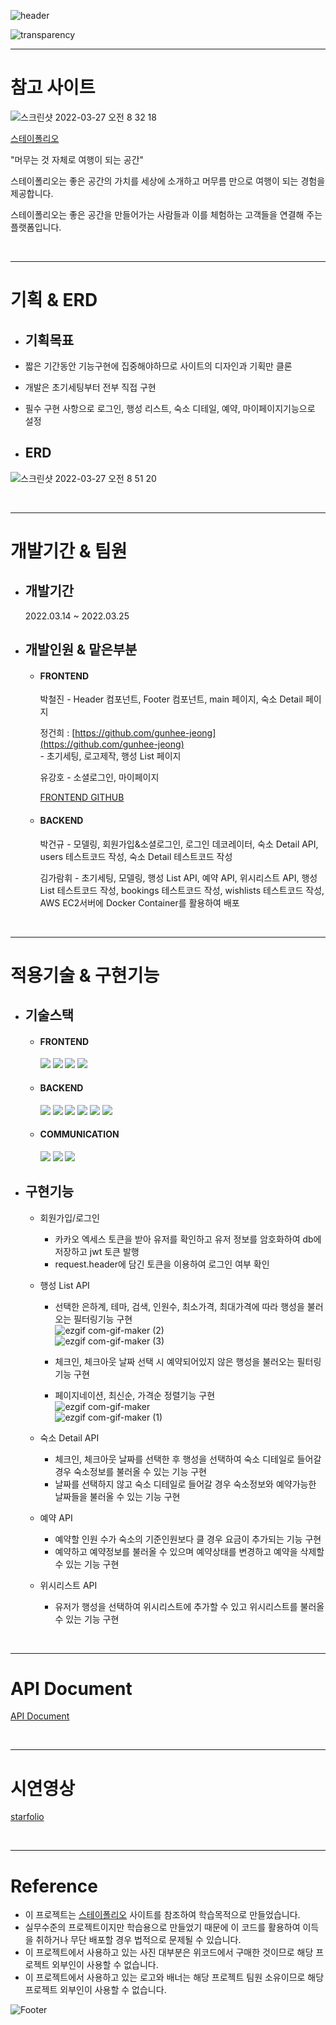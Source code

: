 ![header](https://capsule-render.vercel.app/api?type=waving&color=4c4ca0&height=100&section=header&fontSize=90)

![transparency](https://user-images.githubusercontent.com/57164712/160241939-35ffe254-c193-40c3-b405-3bd1eb31d25a.png)

---
# 참고 사이트

![스크린샷 2022-03-27 오전 8 32 18](https://user-images.githubusercontent.com/57164712/160260490-bb77a1ef-916f-4819-84be-280992f29d7d.png)

[스테이폴리오](https://www.stayfolio.com/)

"머무는 것 자체로 여행이 되는 공간"

스테이폴리오는 좋은 공간의 가치를 세상에 소개하고 머무름 만으로 여행이 되는 경험을 제공합니다.

스테이폴리오는 좋은 공간을 만들어가는 사람들과 이를 체험하는 고객들을 연결해 주는 플랫폼입니다. 

<br>

---
# 기획 & ERD

* ## 기획목표
* 짧은 기간동안 기능구현에 집중해야하므로 사이트의 디자인과 기획만 클론
* 개발은 초기세팅부터 전부 직접 구현
* 필수 구현 사항으로 로그인, 행성 리스트, 숙소 디테일, 예약, 마이페이지기능으로 설정

* ## ERD

![스크린샷 2022-03-27 오전 8 51 20](https://user-images.githubusercontent.com/57164712/160260848-f1a46bf0-591d-407b-8d25-4587dac95378.png)

<br>

---
# 개발기간 & 팀원

* ## 개발기간
    2022.03.14 ~ 2022.03.25
    
* ## 개발인원 & 맡은부분
  
  * #### FRONTEND
      
      박철진 
        - Header 컴포넌트, Footer 컴포넌트, main 페이지, 숙소 Detail 페이지
      
      정건희 : [https://github.com/gunhee-jeong](https://github.com/gunhee-jeong)  
        - 초기세팅, 로고제작, 행성 List 페이지  
      
      유강호 
        - 소셜로그인, 마이페이지
      
      [FRONTEND GITHUB](https://github.com/wecode-bootcamp-korea/30-2nd-Starfolio-frontend)
      
  * #### BACKEND
      
      박건규 - 모델링, 회원가입&소셜로그인, 로그인 데코레이터, 숙소 Detail API, users 테스트코드 작성, 숙소 Detail 테스트코드 작성
      
      김가람휘 - 초기세팅, 모델링, 행성 List API, 예약 API, 위시리스트 API, 행성 List 테스트코드 작성, bookings 테스트코드 작성, wishlists 테스트코드 작성, AWS EC2서버에 Docker Container를 활용하여 배포

<br>

---
# 적용기술 & 구현기능

* ## 기술스택

  * #### FRONTEND
    <a href="#"><img src="https://img.shields.io/badge/HTML-DD4B25?style=plastic&logo=html&logoColor=white"/></a>
    <a href="#"><img src="https://img.shields.io/badge/SASS-254BDD?style=plastic&logo=sass&logoColor=white"/></a>
    <a href="#"><img src="https://img.shields.io/badge/javascript-EFD81D?style=plastic&logo=javascript&logoColor=white"/></a>
    <a href="#"><img src="https://img.shields.io/badge/React-68D5F3?style=plastic&logo=react&logoColor=white"/></a>
    
  * #### BACKEND
    <a href="#"><img src="https://img.shields.io/badge/python-3873A9?style=plastic&logo=python&logoColor=white"/></a>
    <a href="#"><img src="https://img.shields.io/badge/Django-0B4B33?style=plastic&logo=django&logoColor=white"/></a>
    <a href="#"><img src="https://img.shields.io/badge/MySQL-005E85?style=plastic&logo=mysql&logoColor=white"/></a>
    <a href="#"><img src="https://img.shields.io/badge/AWS-FF9701?style=plastic&logo=aws&logoColor=white"/></a>
    <a href="#"><img src="https://img.shields.io/badge/docker-0040FF?style=plastic&logo=docker&logoColor=white"/></a>
    <a href="#"><img src="https://img.shields.io/badge/postman-F76934?style=plastic&logo=postman&logoColor=white"/></a>
    
  * #### COMMUNICATION
    <a href="#"><img src="https://img.shields.io/badge/github-1B1E23?style=plastic&logo=github&logoColor=white"/></a>
    <a href="#"><img src="https://img.shields.io/badge/Slack-D91D57?style=plastic&logo=slack&logoColor=white"/></a>
    <a href="#"><img src="https://img.shields.io/badge/Trello-2580F7?style=plastic&logo=trello&logoColor=white"/></a>

* ## 구현기능
  * 회원가입/로그인
    * 카카오 엑세스 토큰을 받아 유저를 확인하고 유저 정보를 암호화하여 db에 저장하고 jwt 토큰 발행
    * request.header에 담긴 토큰을 이용하여 로그인 여부 확인
  
  * 행성 List API
    * 선택한 은하계, 테마, 검색, 인원수, 최소가격, 최대가격에 따라 행성을 불러오는 필터링기능 구현  
![ezgif com-gif-maker (2)](https://user-images.githubusercontent.com/87808288/160289167-b0c9bbc4-8a12-45bd-b716-774a42f8fe53.gif)  
![ezgif com-gif-maker (3)](https://user-images.githubusercontent.com/87808288/160289229-0d57b38a-acad-413a-b83a-977fea62c3f8.gif)

    * 체크인, 체크아웃 날짜 선택 시 예약되어있지 않은 행성을 불러오는 필터링기능 구현
    * 페이지네이션, 최신순, 가격순 정렬기능 구현  
![ezgif com-gif-maker](https://user-images.githubusercontent.com/87808288/160289028-9e9bd143-e039-43cc-83ac-20a8b8df7cd0.gif)  
![ezgif com-gif-maker (1)](https://user-images.githubusercontent.com/87808288/160289220-b3629bee-2f40-49bc-bfac-86e6e360c635.gif)  


  * 숙소 Detail API
    * 체크인, 체크아웃 날짜를 선택한 후 행성을 선택하여 숙소 디테일로 들어갈 경우 숙소정보를 불러올 수 있는 기능 구현
    * 날짜를 선택하지 않고 숙소 디테일로 들어갈 경우 숙소정보와 예약가능한 날짜들을 불러올 수 있는 기능 구현

  * 예약 API
    * 예약할 인원 수가 숙소의 기준인원보다 클 경우 요금이 추가되는 기능 구현
    * 예약하고 예약정보를 불러올 수 있으며 예약상태를 변경하고 예약을 삭제할 수 있는 기능 구현
  
  * 위시리스트 API
    * 유저가 행성을 선택하여 위시리스트에 추가할 수 있고 위시리스트를 불러올 수 있는 기능 구현

<br>

---
# API Document

[API Document](https://documenter.getpostman.com/view/19725087/UVsSMigh)

<br>

---
# 시연영상

[starfolio](https://www.youtube.com/watch?v=BfIAwz-oeyc)

<br>

---
# Reference

* 이 프로젝트는 [스테이폴리오](https://www.stayfolio.com/) 사이트를 참조하여 학습목적으로 만들었습니다.
* 실무수준의 프로젝트이지만 학습용으로 만들었기 때문에 이 코드를 활용하여 이득을 취하거나 무단 배포할 경우 법적으로 문제될 수 있습니다.
* 이 프로젝트에서 사용하고 있는 사진 대부분은 위코드에서 구매한 것이므로 해당 프로젝트 외부인이 사용할 수 없습니다.
* 이 프로젝트에서 사용하고 있는 로고와 배너는 해당 프로젝트 팀원 소유이므로 해당 프로젝트 외부인이 사용할 수 없습니다.

![Footer](https://capsule-render.vercel.app/api?type=waving&color=4c4ca0&height=100&section=footer)
